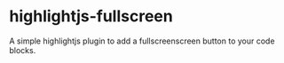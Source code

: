 # highlightjs-fullscreen
A simple highlightjs plugin to add a fullscreenscreen button to your code blocks.
